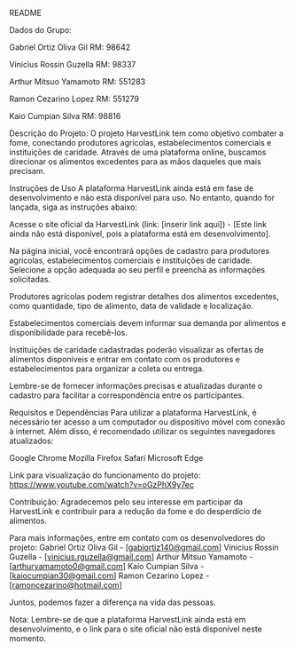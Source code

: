 README

Dados do Grupo:

Gabriel Ortiz Oliva Gil RM: 98642

Vinicius Rossin Guzella RM: 98337

Arthur Mitsuo Yamamoto RM: 551283

Ramon Cezarino Lopez RM: 551279

Kaio Cumpian Silva RM: 98816

Descrição do Projeto: O projeto HarvestLink tem como objetivo combater a fome, conectando produtores agrícolas, estabelecimentos comerciais e instituições de caridade. Através de uma plataforma online, buscamos direcionar os alimentos excedentes para as mãos daqueles que mais precisam.

Instruções de Uso A plataforma HarvestLink ainda está em fase de desenvolvimento e não está disponível para uso. No entanto, quando for lançada, siga as instruções abaixo:

Acesse o site oficial da HarvestLink (link: [inserir link aqui]) - [Este link ainda não está disponível, pois a plataforma está em desenvolvimento].

Na página inicial, você encontrará opções de cadastro para produtores agrícolas, estabelecimentos comerciais e instituições de caridade. Selecione a opção adequada ao seu perfil e preencha as informações solicitadas.

Produtores agrícolas podem registrar detalhes dos alimentos excedentes, como quantidade, tipo de alimento, data de validade e localização.

Estabelecimentos comerciais devem informar sua demanda por alimentos e disponibilidade para recebê-los.

Instituições de caridade cadastradas poderão visualizar as ofertas de alimentos disponíveis e entrar em contato com os produtores e estabelecimentos para organizar a coleta ou entrega.

Lembre-se de fornecer informações precisas e atualizadas durante o cadastro para facilitar a correspondência entre os participantes.

Requisitos e Dependências Para utilizar a plataforma HarvestLink, é necessário ter acesso a um computador ou dispositivo móvel com conexão à internet. Além disso, é recomendado utilizar os seguintes navegadores atualizados:

Google Chrome Mozilla Firefox Safari Microsoft Edge

Link para visualização do funcionamento do projeto: https://www.youtube.com/watch?v=oGzPhX9y7ec

Contribuição: Agradecemos pelo seu interesse em participar da HarvestLink e contribuir para a redução da fome e do desperdício de alimentos.

Para mais informações, entre em contato com os desenvolvedores do projeto: Gabriel Ortiz Oliva Gil - [gabiortiz140@gmail.com] Vinicius Rossin Guzella - [vinicius.rguzella@gmail.com] Arthur Mitsuo Yamamoto - [arthuryamamoto0@gmail.com] Kaio Cumpian Silva - [kaiocumpian30@gmail.com] Ramon Cezarino Lopez - [ramoncezarino@hotmail.com]

Juntos, podemos fazer a diferença na vida das pessoas.

Nota: Lembre-se de que a plataforma HarvestLink ainda está em desenvolvimento, e o link para o site oficial não está disponível neste momento.
